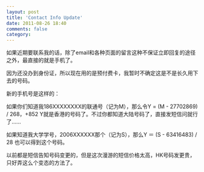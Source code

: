 ```yaml
---
layout: post
title: 'Contact Info Update'
date: 2011-08-26 18:40
comments: false
category: 
---
```

    

如果近期要联系我的话，除了email和各种页面的留言这种不保证立即回复的途径之外，最直接的就是手机了。

因为还没办到身份证，所以现在用的是预付费卡，我暂时不确定这是不是长久用下去的号码。

新的手机号是这样的：

如果你们知道我186XXXXXXXX的联通号（记为M），那么令Y = (M - 27702869) / 268，+852 Y就是香港的号码了。不过你都知道大陆号码了，直接发短信问就行了……

如果知道我大学学号，2006XXXXXX那个（记为S），那么Y ＝ (S - 63416483) / 28 也可以得到这个号码。

以前都是短信告知号码变更的，但是这次漫游的短信价格太高，HK号码发更贵，只好弄这么个变态的方法了。
